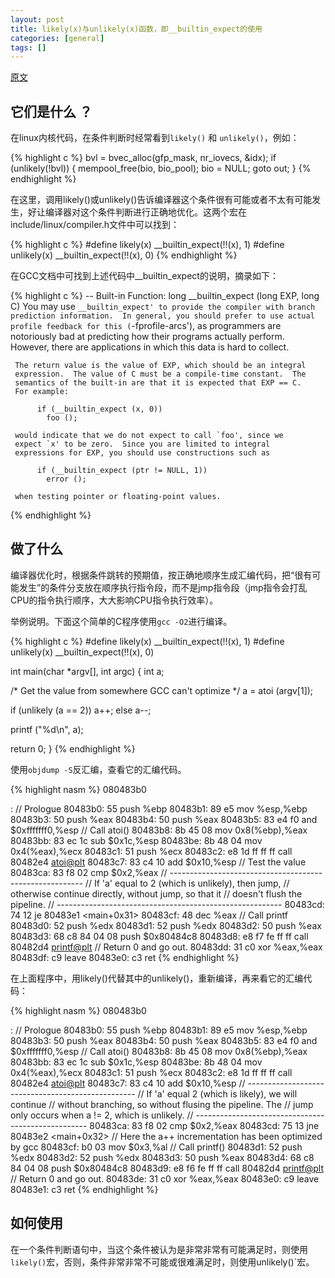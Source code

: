```yaml
---
layout: post
title: likely(x)与unlikely(x)函数，即__builtin_expect的使用
categories: [general]
tags: []
---
```


[原文](https://kernelnewbies.org/FAQ/LikelyUnlikely) 

## 它们是什么 ？

在linux内核代码，在条件判断时经常看到`likely()` 和 `unlikely()`，例如：


{% highlight c %}
bvl = bvec_alloc(gfp_mask, nr_iovecs, &idx);
if (unlikely(!bvl)) {
  mempool_free(bio, bio_pool);
  bio = NULL;
  goto out;
}
{% endhighlight %}

在这里，调用likely()或unlikely()告诉编译器这个条件很有可能或者不太有可能发生，好让编译器对这个条件判断进行正确地优化。这两个宏在include/linux/compiler.h文件中可以找到：

{% highlight c %}
#define likely(x)       __builtin_expect(!!(x), 1)
#define unlikely(x)     __builtin_expect(!!(x), 0)
{% endhighlight %}

在GCC文档中可找到上述代码中__builtin_expect的说明，摘录如下：

{% highlight c %}
 -- Built-in Function: long __builtin_expect (long EXP, long C)
     You may use `__builtin_expect' to provide the compiler with branch
     prediction information.  In general, you should prefer to use
     actual profile feedback for this (`-fprofile-arcs'), as
     programmers are notoriously bad at predicting how their programs
     actually perform.  However, there are applications in which this
     data is hard to collect.

     The return value is the value of EXP, which should be an integral
     expression.  The value of C must be a compile-time constant.  The
     semantics of the built-in are that it is expected that EXP == C.
     For example:

          if (__builtin_expect (x, 0))
            foo ();

     would indicate that we do not expect to call `foo', since we
     expect `x' to be zero.  Since you are limited to integral
     expressions for EXP, you should use constructions such as

          if (__builtin_expect (ptr != NULL, 1))
            error ();

     when testing pointer or floating-point values.
{% endhighlight %}

## 做了什么

编译器优化时，根据条件跳转的预期值，按正确地顺序生成汇编代码，把“很有可能发生”的条件分支放在顺序执行指令段，而不是jmp指令段（jmp指令会打乱CPU的指令执行顺序，大大影响CPU指令执行效率）。

举例说明。下面这个简单的C程序使用`gcc -O2`进行编译。

{% highlight c %}
#define likely(x)    __builtin_expect(!!(x), 1)
#define unlikely(x)  __builtin_expect(!!(x), 0)

int main(char *argv[], int argc)
{
   int a;

   /* Get the value from somewhere GCC can't optimize */
   a = atoi (argv[1]);

   if (unlikely (a == 2))
      a++;
   else
      a--;

   printf ("%d\n", a);

   return 0;
}
{% endhighlight %}

使用`objdump -S`反汇编，查看它的汇编代码。

{% highlight nasm %}
080483b0 <main>:
 // Prologue
 80483b0:       55                      push   %ebp
 80483b1:       89 e5                   mov    %esp,%ebp
 80483b3:       50                      push   %eax
 80483b4:       50                      push   %eax
 80483b5:       83 e4 f0                and    $0xfffffff0,%esp
 //             Call atoi()
 80483b8:       8b 45 08                mov    0x8(%ebp),%eax
 80483bb:       83 ec 1c                sub    $0x1c,%esp
 80483be:       8b 48 04                mov    0x4(%eax),%ecx
 80483c1:       51                      push   %ecx
 80483c2:       e8 1d ff ff ff          call   80482e4 <atoi@plt>
 80483c7:       83 c4 10                add    $0x10,%esp
 //             Test the value
 80483ca:       83 f8 02                cmp    $0x2,%eax
 //             --------------------------------------------------------
 //             If 'a' equal to 2 (which is unlikely), then jump,
 //             otherwise continue directly, without jump, so that it
 //             doesn't flush the pipeline.
 //             --------------------------------------------------------
 80483cd:       74 12                   je     80483e1 <main+0x31>
 80483cf:       48                      dec    %eax
 //             Call printf
 80483d0:       52                      push   %edx
 80483d1:       52                      push   %edx
 80483d2:       50                      push   %eax
 80483d3:       68 c8 84 04 08          push   $0x80484c8
 80483d8:       e8 f7 fe ff ff          call   80482d4 <printf@plt>
 //             Return 0 and go out.
 80483dd:       31 c0                   xor    %eax,%eax
 80483df:       c9                      leave
 80483e0:       c3                      ret
{% endhighlight %}

在上面程序中，用likely()代替其中的unlikely()，重新编译，再来看它的汇编代码：

{% highlight nasm %}
080483b0 <main>:
 //             Prologue
 80483b0:       55                      push   %ebp
 80483b1:       89 e5                   mov    %esp,%ebp
 80483b3:       50                      push   %eax
 80483b4:       50                      push   %eax
 80483b5:       83 e4 f0                and    $0xfffffff0,%esp
 //             Call atoi()
 80483b8:       8b 45 08                mov    0x8(%ebp),%eax
 80483bb:       83 ec 1c                sub    $0x1c,%esp
 80483be:       8b 48 04                mov    0x4(%eax),%ecx
 80483c1:       51                      push   %ecx
 80483c2:       e8 1d ff ff ff          call   80482e4 <atoi@plt>
 80483c7:       83 c4 10                add    $0x10,%esp
 //             --------------------------------------------------
 //             If 'a' equal 2 (which is likely), we will continue
 //             without branching, so without flusing the pipeline. The
 //             jump only occurs when a != 2, which is unlikely.
 //             ---------------------------------------------------
 80483ca:       83 f8 02                cmp    $0x2,%eax
 80483cd:       75 13                   jne    80483e2 <main+0x32>
 //             Here the a++ incrementation has been optimized by gcc
 80483cf:       b0 03                   mov    $0x3,%al
 //             Call printf()
 80483d1:       52                      push   %edx
 80483d2:       52                      push   %edx
 80483d3:       50                      push   %eax
 80483d4:       68 c8 84 04 08          push   $0x80484c8
 80483d9:       e8 f6 fe ff ff          call   80482d4 <printf@plt>
 //             Return 0 and go out.
 80483de:       31 c0                   xor    %eax,%eax
 80483e0:       c9                      leave
 80483e1:       c3                      ret
{% endhighlight %}

## 如何使用

在一个条件判断语句中，当这个条件被认为是非常非常有可能满足时，则使用`likely()`宏，否则，条件非常非常不可能或很难满足时，则使用unlikely()`宏。